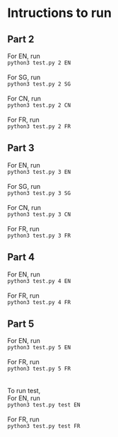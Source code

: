 # Intructions to run
## Part 2
For EN, run <br>
`python3 test.py 2 EN` <br><br>
For SG, run <br>
`python3 test.py 2 SG` <br><br>
For CN, run <br>
`python3 test.py 2 CN` <br><br>
For FR, run <br>
`python3 test.py 2 FR`
<br>
## Part 3
For EN, run <br>
`python3 test.py 3 EN` <br><br>
For SG, run <br>
`python3 test.py 3 SG` <br><br>
For CN, run <br>
`python3 test.py 3 CN` <br><br>
For FR, run <br>
`python3 test.py 3 FR`<br>

## Part 4
For EN, run <br>
`python3 test.py 4 EN` <br><br>
For FR, run <br>
`python3 test.py 4 FR`<br>

## Part 5
For EN, run <br>
`python3 test.py 5 EN` <br><br>
For FR, run <br>
`python3 test.py 5 FR`<br>
<br><br>
To run test, <br>
For EN, run <br>
`python3 test.py test EN` <br><br>
For FR, run <br>
`python3 test.py test FR`
